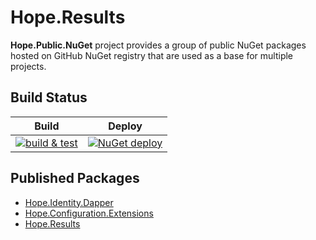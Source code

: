 # Hope.Results

**Hope.Public.NuGet** project provides a group of public NuGet packages hosted on GitHub NuGet registry that are used as a base for multiple projects.


## Build Status

**Build** | **Deploy**
--------- | ----------- 
[![build & test](https://github.com/AhmedZaki99/Hope.Public.NuGet/actions/workflows/build.yml/badge.svg?event=pull_request)](https://github.com/AhmedZaki99/Hope.Public.NuGet/actions/workflows/build.yml) | [![NuGet deploy](https://github.com/AhmedZaki99/Hope.Public.NuGet/actions/workflows/deploy.yml/badge.svg?event=release)](https://github.com/AhmedZaki99/Hope.Public.NuGet/actions/workflows/deploy.yml)


## Published Packages

- [Hope.Identity.Dapper](https://github.com/AhmedZaki99/Hope.Public.NuGet/tree/master/src/Hope.Identity.Dapper)
- [Hope.Configuration.Extensions](https://github.com/AhmedZaki99/Hope.Public.NuGet/tree/master/src/Hope.Configuration.Extensions)
- [Hope.Results](https://github.com/AhmedZaki99/Hope.Public.NuGet/tree/master/src/Hope.Results)
